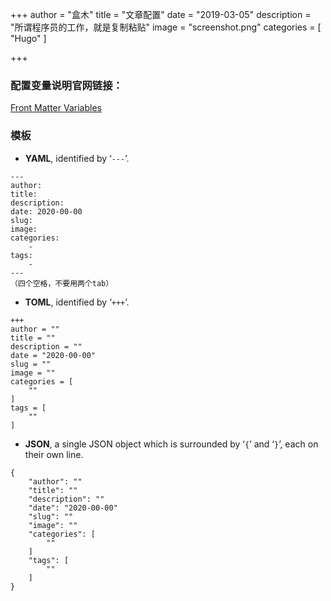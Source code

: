 +++
author = "盒木"
title =  "文章配置"
date = "2019-03-05"
description = "所谓程序员的工作，就是复制粘贴"
image = "screenshot.png"
categories = [
    "Hugo"
]

+++

### 配置变量说明官网链接：
[Front Matter Variables](https://gohugo.io/content-management/front-matter/#front-matter-variables)

### 模板

- **YAML**, identified by ‘`---`’.

```
---
author: 
title: 
description: 
date: 2020-00-00
slug: 
image: 
categories:
    - 
tags: 
    - 
---
（四个空格，不要用两个tab）
```

- **TOML**, identified by ‘`+++`’.

```
+++
author = ""
title = ""
description = ""
date = "2020-00-00"
slug = ""
image = ""
categories = [
    ""
]
tags = [
    ""
]
```

- **JSON**, a single JSON object which is surrounded by ‘`{`’ and ‘`}`’, each on their own line.

```
{
    "author": ""
    "title": ""
    "description": ""
    "date": "2020-00-00"
    "slug": ""
    "image": ""
    "categories": [
        ""
    ]
    "tags": [
        ""
    ]    
}
```

